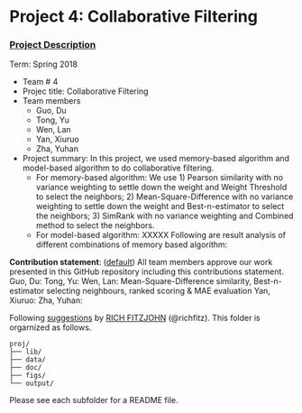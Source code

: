 # Project 4: Collaborative Filtering

### [Project Description](doc/project4_desc.md)

Term: Spring 2018

+ Team # 4
+ Projec title: Collaborative Filtering
+ Team members
	+ Guo, Du
	+ Tong, Yu
	+ Wen, Lan
	+ Yan, Xiuruo
	+ Zha, Yuhan
+ Project summary: In this project, we used memory-based algorithm and model-based algorithm to do collaborative filtering.
	+ For memory-based algorithm: We use 1) Pearson similarity with no variance weighting to settle down the weight and Weight Threshold to select the neighbors; 2) Mean-Square-Difference with no variance weighting to settle down the weight and Best-n-estimator to select the neighbors; 3) SimRank with no variance weighting and Combined method to select the neighbors.
	+ For model-based algorithm: XXXXX
Following are result analysis of different combinations of memory based algorithm:

	
**Contribution statement**: ([default](doc/a_note_on_contributions.md)) All team members approve our work presented in this GitHub repository including this contributions statement.
Guo, Du: 
Tong, Yu:
Wen, Lan: Mean-Square-Difference similarity, Best-n-estimator selecting neighbours, ranked scoring & MAE evaluation
Yan, Xiuruo:
Zha, Yuhan:

Following [suggestions](http://nicercode.github.io/blog/2013-04-05-projects/) by [RICH FITZJOHN](http://nicercode.github.io/about/#Team) (@richfitz). This folder is orgarnized as follows.

```
proj/
├── lib/
├── data/
├── doc/
├── figs/
└── output/
```

Please see each subfolder for a README file.
